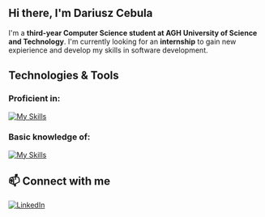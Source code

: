 ## Hi there, I'm Dariusz Cebula

I'm a **third-year Computer Science student at AGH University of Science and Technology**. I'm currently looking for an **internship** to gain new expierience and develop my skills in software development.

## Technologies & Tools

### **Proficient in:**

[![My Skills](https://skillicons.dev/icons?i=js,html,css,java,py,react,spring,express,nodejs,bootstrap,git,github,md,postman,vscode,idea,pycharm)](https://skillicons.dev)

### **Basic knowledge of:**

[![My Skills](https://skillicons.dev/icons?i=ts,nextjs,c,elixir,tailwind,fastapi,flask,mongodb,sqlite,opencv,postgres,pug,r,sklearn,linux,figma)](https://skillicons.dev)

## 📫 Connect with me
[![LinkedIn](https://img.shields.io/badge/LinkedIn-0A66C2?style=for-the-badge&logo=linkedin&logoColor=white)](https://www.linkedin.com/in/dcebula/)  
